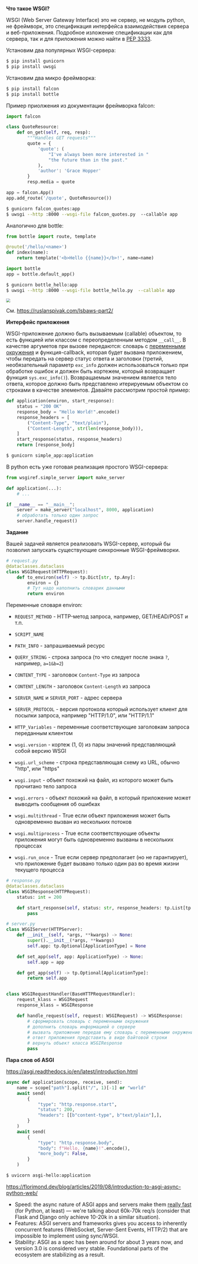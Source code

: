 **Что такое WSGI?**

WSGI (Web Server Gateway Interface) это не сервер, не модуль python, не фреймворк, это спецификация интерфейса взаимодействия сервера и веб-приложения. Подробное изложение спецификации как для сервера, так и для приложения можно найти в [PEP 3333](https://www.python.org/dev/peps/pep-3333/).

Установим два популярных WSGI-сервера:

```sh
$ pip install gunicorn
$ pip install uwsgi
```

Установим два микро фреймворка:

```sh
$ pip install falcon
$ pip install bottle
```

Пример приолжения из документации фреймворка falcon:

```python
import falcon

class QuoteResource:
    def on_get(self, req, resp):
        """Handles GET requests"""
        quote = {
            'quote': (
                "I've always been more interested in "
                "the future than in the past."
            ),
            'author': 'Grace Hopper'
        }
        resp.media = quote

app = falcon.App()
app.add_route('/quote', QuoteResource())
```

```sh
$ gunicorn falcon_quotes:app
$ uwsgi --http :8000 --wsgi-file falcon_quotes.py  --callable app
```

Аналогично для bottle:

```python
from bottle import route, template

@route('/hello/<name>')
def index(name):
    return template('<b>Hello {{name}}</b>!', name=name)

import bottle
app = bottle.default_app()
```

```sh
$ gunicorn bottle_hello:app
$ uwsgi --http :8000 --wsgi-file bottle_hello.py  --callable app
```

<img src="https://ruslanspivak.com/lsbaws-part2/lsbaws_part2_wsgi_interop.png" style="zoom: 67%;" />

См. https://ruslanspivak.com/lsbaws-part2/

**Интерфейс приложения**

WSGI-приложение должно быть вызываемым (callable) объектом, то есть функцией или классом с переопределенным методом `__call__`. В качестве аргуметов при вызове передаются: словарь с [переменными окружения](https://www.python.org/dev/peps/pep-3333/#environ-variables) и функция-callback, которая будет вызвана приложением, чтобы передать на сервер статус ответа и заголовки (третий, необязательный параметр `exc_info` должен использоваться только при обработке ошибок и должен быть кортежем, который возвращает функция `sys.exc_info()`). Возвращаемым значением является тело ответа, которое должно быть представлено итерируемым объектом со строками в качестве элементов. Давайте рассмотрим простой пример:

```python
def application(environ, start_response):
    status = "200 OK"
    response_body = "Hello World!".encode()
    response_headers = [
        ("Content-Type", "text/plain"),
        ("Content-Length", str(len(response_body))),
    ]
    start_response(status, response_headers)
    return [response_body]
```

```sh
$ gunicorn simple_app:application
```

В python есть уже готовая реализация простого WSGI-сервера:

```python
from wsgiref.simple_server import make_server

def application(...):
    # ...

if __name__ == "__main__":
    server = make_server("localhost", 8000, application)
    # обработать только один запрос
    server.handle_request()
```

**Задание**

Вашей задачей является реализовать WSGI-сервер, который бы позволил запускать существующие синхронные WSGI-фреймворки.

```python
# request.py
@dataclasses.dataclass
class WSGIRequest(HTTPRequest):
    def to_environ(self) -> tp.Dict[str, tp.Any]:
        environ = {}
        # Тут надо наполнить словарик данными
        return environ
```

Переменные словаря environ:

- `REQUEST_METHOD` - HTTP-метод запроса, например, GET/HEAD/POST и т.п.
- `SCRIPT_NAME`
- `PATH_INFO` - запрашиваемый ресурс
- `QUERY_STRING` - строка запроса (то что следует после знака `?`, например, `a=1&b=2`)
- `CONTENT_TYPE` - заголовок `Content-Type` из запроса
- `CONTENT_LENGTH` - заголовок `Content-Length` из запроса
- `SERVER_NAME` и `SERVER_PORT` - адрес сервера
- `SERVER_PROTOCOL` - версия протокола который использует клиент для посылки запроса, например "HTTP/1.0", или "HTTP/1.1"
- `HTTP_Variables` - переменные соответствующие заголовкам запроса переданным клиентом

- `wsgi.version` - кортеж (1, 0) из пары значений представляющий собой версию WSGI
- `wsgi.url_scheme` - строка представляющая схему из URL, обычно "http", или "https"
- `wsgi.input` - объект похожий на файл, из которого может быть прочитано тело запроса
- `wsgi.errors` - объект похожий на файл, в который приложение может выводить сообщения об ошибках
- `wsgi.multithread` - True если объект приложения может быть одновременно вызван из нескольких потоков
- `wsgi.multiprocess` - True если соответствующие объекты приложения могут быть одновременно вызваны в нескольких процессах
- `wsgi.run_once` - True если сервер предполагает (но не гарантирует), что приложение будет вызвано только один раз во время жизни текущего процесса

```python
# response.py
@dataclasses.dataclass
class WSGIResponse(HTTPRequest):
    status: int = 200

    def start_response(self, status: str, response_headers: tp.List[tp.Tuple[str, str]], exc_info=None) -> None:
        pass
```

```python
# server.py
class WSGIServer(HTTPServer):
    def __init__(self, *args, **kwargs) -> None:
        super().__init__(*args, **kwargs)
        self.app: tp.Optional[ApplicationType] = None

    def set_app(self, app: ApplicationType) -> None:
        self.app = app

    def get_app(self) -> tp.Optional[ApplicationType]:
        return self.app


class WSGIRequestHandler(BaseHTTPRequestHandler):
    request_klass = WSGIRequest
    response_klass = WSGIResponse

    def handle_request(self, request: WSGIRequest) -> WSGIResponse:
        # сформировать словарь с переменными окружения
        # дополнить словарь информацией о сервере
        # вызвать приложение передав ему словарь с переменными окружения и callback'ом
        # ответ приложения представить в виде байтовой строки
        # вернуть объект класса WSGIResponse
        pass
```

**Пара слов об ASGI**

https://asgi.readthedocs.io/en/latest/introduction.html

```python
async def application(scope, receive, send):
    name = scope["path"].split("/", 1)[-1] or "world"
    await send(
        {
            "type": "http.response.start",
            "status": 200,
            "headers": [[b"content-type", b"text/plain"],],
        }
    )
    await send(
        {
            "type": "http.response.body",
            "body": f"Hello, {name}!".encode(),
            "more_body": False,
        }
    )
```

```sh
$ uvicorn asgi-hello:application
```

https://florimond.dev/blog/articles/2019/08/introduction-to-asgi-async-python-web/

- Speed: the async nature of ASGI apps and servers make them [really fast](https://www.techempower.com/benchmarks/#section=data-r18&hw=ph&test=fortune&l=zijzen-f&w=zik0zh-zik0zj-e7&d=b) (for Python, at least) — we're talking about 60k-70k req/s (consider  that Flask and Django only achieve 10-20k in a similar situation).
- Features: ASGI servers and frameworks gives you access to inherently concurrent features (WebSocket, Server-Sent Events, HTTP/2) that are  impossible to implement using sync/WSGI.
- Stability: ASGI as a spec has been around for about 3 years now, and version 3.0 is considered very stable. Foundational parts of the  ecosystem are stabilizing as a result.

